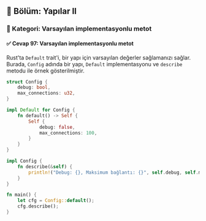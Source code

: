 ## 📘 Bölüm: Yapılar II  
### 🔹 Kategori: Varsayılan implementasyonlu metot  
#### ✅ Cevap 97: Varsayılan implementasyonlu metot

Rust'ta `Default` trait'i, bir yapı için varsayılan değerler sağlamanızı sağlar. Burada, `Config` adında bir yapı, `Default` implementasyonu ve `describe` metodu ile örnek gösterilmiştir.

```rust
struct Config {
    debug: bool,
    max_connections: u32,
}

impl Default for Config {
    fn default() -> Self {
        Self {
            debug: false,
            max_connections: 100,
        }
    }
}

impl Config {
    fn describe(&self) {
        println!("Debug: {}, Maksimum bağlantı: {}", self.debug, self.max_connections);
    }
}

fn main() {
    let cfg = Config::default();
    cfg.describe();
}
```

